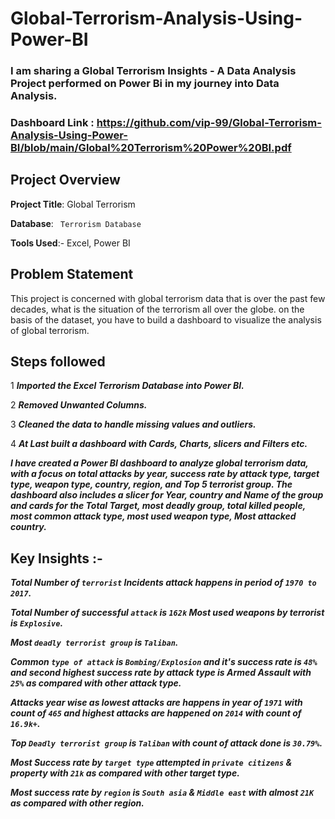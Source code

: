 # Global-Terrorism-Analysis-Using-Power-BI


### I am sharing a Global Terrorism Insights - A Data Analysis Project performed on Power Bi in my journey into Data Analysis.


### Dashboard Link : https://github.com/vip-99/Global-Terrorism-Analysis-Using-Power-BI/blob/main/Global%20Terrorism%20Power%20BI.pdf



## Project Overview

**Project Title**: Global Terrorism 

**Database**: ` Terrorism Database`

**Tools Used**:- Excel, Power BI




## Problem Statement
This project is concerned with global terrorism data that is over the past few decades, what is the situation of the terrorism all over the globe. on the basis of the dataset, you have to build a dashboard to visualize the analysis of global terrorism.




## Steps followed 
1 ***Imported the Excel Terrorism Database into Power BI.***

2 ***Removed Unwanted Columns.***

3 ***Cleaned the data to handle missing values and outliers.***

4 ***At Last built a dashboard with Cards, Charts, slicers and Filters etc.***



***I have created a Power BI dashboard to analyze global terrorism data, with a focus on total attacks by year, success rate by attack type, target type, weapon type, country, region, and Top 5 terrorist group. The dashboard also includes a slicer for Year, country and Name of the group and cards for the Total Target, most deadly group, total killed people, most common attack type, most used weapon type, Most attacked country.***






## Key Insights :-

***Total Number of `terrorist` Incidents attack happens in period of `1970 to 2017`.***


***Total Number of successful `attack` is `162k` Most used weapons by terrorist is `Explosive`.***


***Most `deadly terrorist group` is `Taliban`.***


***Common `type of attack` is `Bombing/Explosion` and it's success rate is `48%` and second highest success rate by attack type is Armed Assault with `25%` as compared with other attack type.***


***Attacks year wise as lowest attacks are happens in year of `1971` with count of `465` and highest attacks are happened on `2014` with count of `16.9k+`.***


***Top `Deadly terrorist group` is `Taliban` with count of attack done is `30.79%`.***


***Most Success rate by `target type` attempted in `private citizens` & property with `21k` as compared with other target type.***

***Most success rate by `region` is `South asia` & `Middle east` with almost `21K `as compared with other region.***



